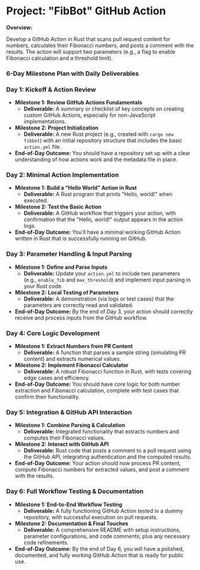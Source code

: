 # Project: "FibBot" GitHub Action

**Overview:**

Develop a GitHub Action in Rust that scans pull request content for numbers, calculates their Fibonacci numbers, and posts a comment with the results. The action will support two parameters (e.g., a flag to enable Fibonacci calculation and a threshold limit).



### 6-Day Milestone Plan with Daily Deliverables

### **Day 1: Kickoff & Action Review**

- **Milestone 1:** **Review GitHub Actions Fundamentals**
    - **Deliverable:** A summary or checklist of key concepts on creating custom GitHub Actions, especially for non-JavaScript implementations.
- **Milestone 2:** **Project Initialization**
    - **Deliverable:** A new Rust project (e.g., created with `cargo new fibbot`) with an initial repository structure that includes the basic `action.yml` file.
- **End-of-Day Outcome:** You should have a repository set up with a clear understanding of how actions work and the metadata file in place.

### **Day 2: Minimal Action Implementation**

- **Milestone 1:** **Build a “Hello World” Action in Rust**
    - **Deliverable:** A Rust program that prints "Hello, world!" when executed.
- **Milestone 2:** **Test the Basic Action**
    - **Deliverable:** A GitHub workflow that triggers your action, with confirmation that the "Hello, world!" output appears in the action logs.
- **End-of-Day Outcome:** You’ll have a minimal working GitHub Action written in Rust that is successfully running on GitHub.

### **Day 3: Parameter Handling & Input Parsing**

- **Milestone 1:** **Define and Parse Inputs**
    - **Deliverable:** Update your `action.yml` to include two parameters (e.g., `enable_fib` and `max_threshold`) and implement input parsing in your Rust code.
- **Milestone 2:** **Local Testing of Parameters**
    - **Deliverable:** A demonstration (via logs or test cases) that the parameters are correctly read and validated.
- **End-of-Day Outcome:** By the end of Day 3, your action should correctly receive and process inputs from the GitHub workflow.

### **Day 4: Core Logic Development**

- **Milestone 1:** **Extract Numbers from PR Content**
    - **Deliverable:** A function that parses a sample string (simulating PR content) and extracts numerical values.
- **Milestone 2:** **Implement Fibonacci Calculator**
    - **Deliverable:** A robust Fibonacci function in Rust, with tests covering edge cases and efficiency.
- **End-of-Day Outcome:** You should have core logic for both number extraction and Fibonacci calculation, complete with test cases that confirm their functionality.

### **Day 5: Integration & GitHub API Interaction**

- **Milestone 1:** **Combine Parsing & Calculation**
    - **Deliverable:** Integrated functionality that extracts numbers and computes their Fibonacci values.
- **Milestone 2:** **Interact with GitHub API**
    - **Deliverable:** Rust code that posts a comment to a pull request using the GitHub API, integrating authentication and the computed results.
- **End-of-Day Outcome:** Your action should now process PR content, compute Fibonacci numbers for extracted values, and post a comment with the results.

### **Day 6: Full Workflow Testing & Documentation**

- **Milestone 1:** **End-to-End Workflow Testing**
    - **Deliverable:** A fully functioning GitHub Action tested in a dummy repository, with successful execution on pull requests.
- **Milestone 2:** **Documentation & Final Touches**
    - **Deliverable:** A comprehensive README with setup instructions, parameter configurations, and code comments; plus any necessary code refinements.
- **End-of-Day Outcome:** By the end of Day 6, you will have a polished, documented, and fully working GitHub Action that is ready for public use.
